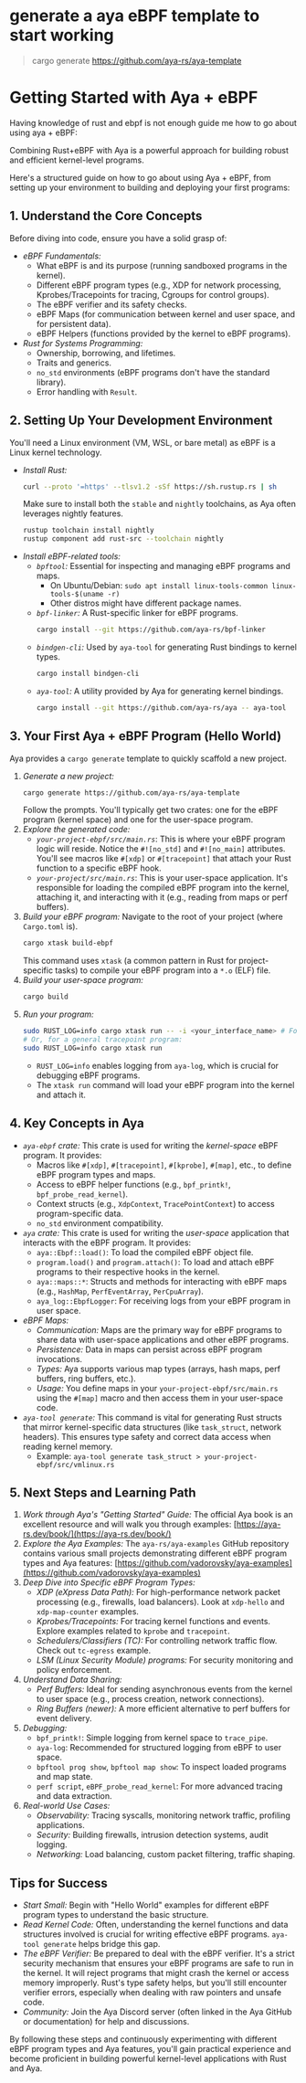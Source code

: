  # generate a aya eBPF template to start working
   >  cargo generate https://github.com/aya-rs/aya-template
 # Getting Started with Aya + eBPF

Having knowledge of rust and ebpf is not enough guide me how to go about using aya + eBPF:
 
Combining Rust+eBPF with Aya is a powerful approach for building robust and efficient kernel-level programs. 

Here's a structured guide on how to go about using Aya + eBPF, from setting up your environment to building
and deploying your first programs:

## 1. Understand the Core Concepts

Before diving into code, ensure you have a solid grasp of:

  * *eBPF Fundamentals:*
      * What eBPF is and its purpose (running sandboxed programs in the kernel).
      * Different eBPF program types (e.g., XDP for network processing, Kprobes/Tracepoints for tracing,
        Cgroups for control groups).
      * The eBPF verifier and its safety checks.
      * eBPF Maps (for communication between kernel and user space, and for persistent data).
      * eBPF Helpers (functions provided by the kernel to eBPF programs).
  * *Rust for Systems Programming:*
      * Ownership, borrowing, and lifetimes.
      * Traits and generics.
      * `no_std` environments (eBPF programs don't have the standard library).
      * Error handling with `Result`.

## 2. Setting Up Your Development Environment

You'll need a Linux environment (VM, WSL, or bare metal) as eBPF is a Linux kernel technology.

  * *Install Rust:*
    ```bash
    curl --proto '=https' --tlsv1.2 -sSf https://sh.rustup.rs | sh
    ```
    Make sure to install both the `stable` and `nightly` toolchains, as Aya often leverages nightly features.
    ```bash
    rustup toolchain install nightly
    rustup component add rust-src --toolchain nightly
    ```
  * *Install eBPF-related tools:*
      * *`bpftool`:* Essential for inspecting and managing eBPF programs and maps.
          * On Ubuntu/Debian: `sudo apt install linux-tools-common linux-tools-$(uname -r)`
          * Other distros might have different package names.
      * *`bpf-linker`:* A Rust-specific linker for eBPF programs.
        ```bash
        cargo install --git https://github.com/aya-rs/bpf-linker
        ```
      * *`bindgen-cli`:* Used by `aya-tool` for generating Rust bindings to kernel types.
        ```bash
        cargo install bindgen-cli
        ```
      * *`aya-tool`:* A utility provided by Aya for generating kernel bindings.
        ```bash
        cargo install --git https://github.com/aya-rs/aya -- aya-tool
        ```

## 3. Your First Aya + eBPF Program (Hello World)

Aya provides a `cargo generate` template to quickly scaffold a new project.

1.  *Generate a new project:*
    ```bash
    cargo generate https://github.com/aya-rs/aya-template
    ```
    Follow the prompts. You'll typically get two crates: one for the eBPF program (kernel space) and one 
    for the user-space program.
2.  *Explore the generated code:*
      * *`your-project-ebpf/src/main.rs`*: This is where your eBPF program logic will reside. Notice the `#![no_std]` and `#![no_main]` attributes. You'll see macros like `#[xdp]` or `#[tracepoint]` that attach your Rust function to a specific eBPF hook.
      * *`your-project/src/main.rs`*: This is your user-space application. It's responsible for loading the compiled eBPF program into the kernel, attaching it, and interacting with it (e.g., reading from maps or perf buffers).
3.  *Build your eBPF program:*
    Navigate to the root of your project (where `Cargo.toml` is).
    ```bash
    cargo xtask build-ebpf
    ```
    This command uses `xtask` (a common pattern in Rust for project-specific tasks) to compile your eBPF program into a `*.o` (ELF) file.
4.  *Build your user-space program:*
    ```bash
    cargo build
    ```
5.  *Run your program:*
    ```bash
    sudo RUST_LOG=info cargo xtask run -- -i <your_interface_name> # For XDP
    # Or, for a general tracepoint program:
    sudo RUST_LOG=info cargo xtask run
    ```
      * `RUST_LOG=info` enables logging from `aya-log`, which is crucial for debugging eBPF programs.
      * The `xtask run` command will load your eBPF program into the kernel and attach it.

## 4\. Key Concepts in Aya

  * *`aya-ebpf` crate:* This crate is used for writing the *kernel-space* eBPF program. It provides:
      * Macros like `#[xdp]`, `#[tracepoint]`, `#[kprobe]`, `#[map]`, etc., to define eBPF program types and maps.
      * Access to eBPF helper functions (e.g., `bpf_printk!`, `bpf_probe_read_kernel`).
      * Context structs (e.g., `XdpContext`, `TracePointContext`) to access program-specific data.
      * `no_std` environment compatibility.
  * *`aya` crate:* This crate is used for writing the *user-space* application that interacts with the eBPF program. It provides:
      * `aya::Ebpf::load()`: To load the compiled eBPF object file.
      * `program.load()` and `program.attach()`: To load and attach eBPF programs to their respective hooks in the kernel.
      * `aya::maps::*`: Structs and methods for interacting with eBPF maps (e.g., `HashMap`, `PerfEventArray`, `PerCpuArray`).
      * `aya_log::EbpfLogger`: For receiving logs from your eBPF program in user space.
  * *eBPF Maps:*
      * *Communication:* Maps are the primary way for eBPF programs to share data with user-space applications and other eBPF programs.
      * *Persistence:* Data in maps can persist across eBPF program invocations.
      * *Types:* Aya supports various map types (arrays, hash maps, perf buffers, ring buffers, etc.).
      * *Usage:* You define maps in your `your-project-ebpf/src/main.rs` using the `#[map]` macro and then access them in your user-space code.
  * *`aya-tool generate`:* This command is vital for generating Rust structs that mirror kernel-specific data structures (like `task_struct`, network headers). This ensures type safety and correct data access when reading kernel memory.
      * Example: `aya-tool generate task_struct > your-project-ebpf/src/vmlinux.rs`

## 5\. Next Steps and Learning Path

1.  *Work through Aya's "Getting Started" Guide:* The official Aya book is an excellent resource and will walk you through examples: [https://aya-rs.dev/book/](https://aya-rs.dev/book/)
2.  *Explore the Aya Examples:* The `aya-rs/aya-examples` GitHub repository contains various small projects demonstrating different eBPF program types and Aya features: [https://github.com/vadorovsky/aya-examples](https://github.com/vadorovsky/aya-examples)
3.  *Deep Dive into Specific eBPF Program Types:*
      * *XDP (eXpress Data Path):* For high-performance network packet processing (e.g., firewalls, load balancers). Look at `xdp-hello` and `xdp-map-counter` examples.
      * *Kprobes/Tracepoints:* For tracing kernel functions and events. Explore examples related to `kprobe` and `tracepoint`.
      * *Schedulers/Classifiers (TC):* For controlling network traffic flow. Check out `tc-egress` example.
      * *LSM (Linux Security Module) programs:* For security monitoring and policy enforcement.
4.  *Understand Data Sharing:*
      * *Perf Buffers:* Ideal for sending asynchronous events from the kernel to user space (e.g., process creation, network connections).
      * *Ring Buffers (newer):* A more efficient alternative to perf buffers for event delivery.
5.  *Debugging:*
      * `bpf_printk!`: Simple logging from kernel space to `trace_pipe`.
      * `aya-log`: Recommended for structured logging from eBPF to user space.
      * `bpftool prog show`, `bpftool map show`: To inspect loaded programs and map state.
      * `perf script`, `eBPF_probe_read_kernel`: For more advanced tracing and data extraction.
6.  *Real-world Use Cases:*
      * *Observability:* Tracing syscalls, monitoring network traffic, profiling applications.
      * *Security:* Building firewalls, intrusion detection systems, audit logging.
      * *Networking:* Load balancing, custom packet filtering, traffic shaping.

## Tips for Success

  * *Start Small:* Begin with "Hello World" examples for different eBPF program types to understand the basic structure.
  * *Read Kernel Code:* Often, understanding the kernel functions and data structures involved is crucial for writing effective eBPF programs. `aya-tool generate` helps bridge this gap.
  * *The eBPF Verifier:* Be prepared to deal with the eBPF verifier. It's a strict security mechanism that ensures your eBPF programs are safe to run in the kernel. It will reject programs that might crash the kernel or access memory improperly. Rust's type safety helps, but you'll still encounter verifier errors, especially when dealing with raw pointers and unsafe code.
  * *Community:* Join the Aya Discord server (often linked in the Aya GitHub or documentation) for help and discussions.

By following these steps and continuously experimenting with different eBPF program types and Aya features, you'll gain practical experience and become proficient in building powerful kernel-level applications with Rust and Aya.

